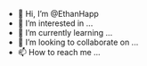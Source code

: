 - 👋 Hi, I’m @EthanHapp
- 👀 I’m interested in ...
- 🌱 I’m currently learning ...
- 💞️ I’m looking to collaborate on ...
- 📫 How to reach me ...

<!---
EthanHapp/EthanHapp is a ✨ special ✨ repository because its `README.md` (this file) appears on your GitHub profile.
You can click the Preview link to take a look at your changes.
--->
